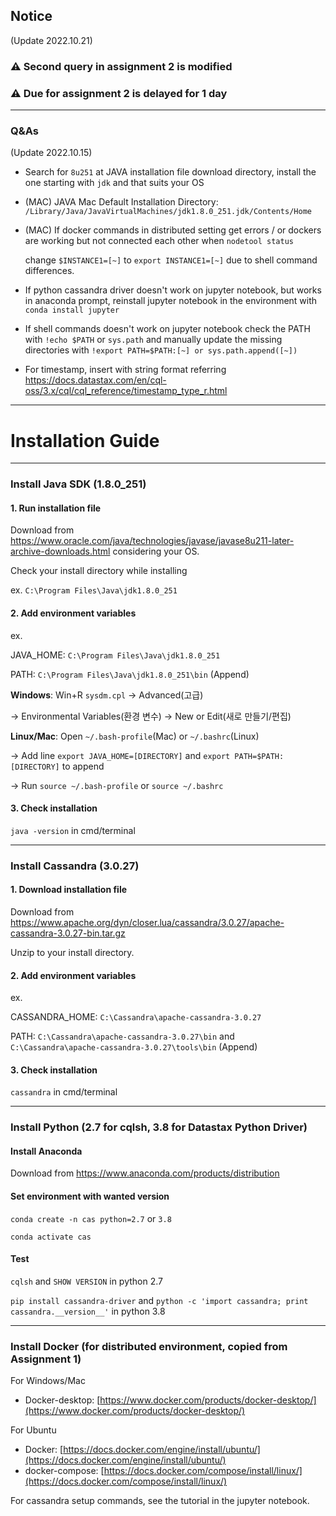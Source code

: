 
## Notice
(Update 2022.10.21) 
### :warning: Second query in assignment 2 is modified
### :warning: Due for assignment 2 is delayed for 1 day

---

### Q&As

(Update 2022.10.15) 

- Search for `8u251` at JAVA installation file download directory, install the one starting with `jdk` and that suits your OS

- (MAC) JAVA Mac Default Installation Directory: `/Library/Java/JavaVirtualMachines/jdk1.8.0_251.jdk/Contents/Home`

- (MAC) If docker commands in distributed setting get errors / or dockers are working but not connected each other when `nodetool status`
  
  change `$INSTANCE1=[~]` to `export INSTANCE1=[~]` due to shell command differences. 

- If python cassandra driver doesn't work on jupyter notebook, but works in anaconda prompt, reinstall jupyter notebook in the environment with `conda install jupyter`

- If shell commands doesn't work on jupyter notebook check the PATH with `!echo $PATH` or `sys.path` and manually update the missing directories with `!export PATH=$PATH:[~] or sys.path.append([~])`

- For timestamp, insert with string format referring https://docs.datastax.com/en/cql-oss/3.x/cql/cql_reference/timestamp_type_r.html 

---

# Installation Guide 

---

### Install Java SDK (1.8.0_251)


#### 1. Run installation file

Download from https://www.oracle.com/java/technologies/javase/javase8u211-later-archive-downloads.html considering your OS.

Check your install directory while installing

ex. `C:\Program Files\Java\jdk1.8.0_251`


#### 2. Add environment variables

ex. 

JAVA_HOME: `C:\Program Files\Java\jdk1.8.0_251`

PATH: `C:\Program Files\Java\jdk1.8.0_251\bin` (Append)


**Windows**: Win+R `sysdm.cpl` → Advanced(고급) 

→ Environmental Variables(환경 변수) → New or Edit(새로 만들기/편집)


**Linux/Mac**: Open `~/.bash-profile`(Mac) or `~/.bashrc`(Linux) 

→ Add line `export JAVA_HOME=[DIRECTORY]` and `export PATH=$PATH:[DIRECTORY]` to append

→ Run `source ~/.bash-profile` or `source ~/.bashrc`


#### 3. Check installation

`java -version` in cmd/terminal

---

### Install Cassandra (3.0.27)

#### 1. Download installation file

Download from https://www.apache.org/dyn/closer.lua/cassandra/3.0.27/apache-cassandra-3.0.27-bin.tar.gz

Unzip to your install directory.

#### 2. Add environment variables

ex. 

CASSANDRA_HOME: `C:\Cassandra\apache-cassandra-3.0.27`

PATH: `C:\Cassandra\apache-cassandra-3.0.27\bin` and `C:\Cassandra\apache-cassandra-3.0.27\tools\bin` (Append)

#### 3. Check installation

`cassandra` in cmd/terminal

---

### Install Python (2.7 for cqlsh, 3.8 for Datastax Python Driver)

#### Install Anaconda

Download from https://www.anaconda.com/products/distribution

#### Set environment with wanted version

`conda create -n cas python=2.7` or `3.8`

`conda activate cas`

#### Test

`cqlsh` and `SHOW VERSION` in python 2.7

`pip install cassandra-driver` and `python -c 'import cassandra; print cassandra.__version__'` in python 3.8


---


### Install Docker (for distributed environment, copied from Assignment 1)

For Windows/Mac

* Docker-desktop: [https://www.docker.com/products/docker-desktop/](https://www.docker.com/products/docker-desktop/) 

For Ubuntu

* Docker: [https://docs.docker.com/engine/install/ubuntu/](https://docs.docker.com/engine/install/ubuntu/)
* docker-compose: [https://docs.docker.com/compose/install/linux/](https://docs.docker.com/compose/install/linux/) 

For cassandra setup commands, see the tutorial in the jupyter notebook. 

